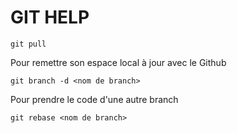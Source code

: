 # GIT HELP

```git
git pull
```

Pour remettre son espace local à jour avec le Github

```git
git branch -d <nom de branch>
```
Pour prendre le code d'une autre branch

```
git rebase <nom de branch>
```
